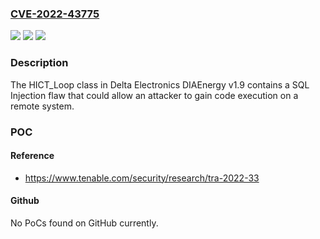 ### [CVE-2022-43775](https://cve.mitre.org/cgi-bin/cvename.cgi?name=CVE-2022-43775)
![](https://img.shields.io/static/v1?label=Product&message=Delta%20Electronics%20DIAEnergie&color=blue)
![](https://img.shields.io/static/v1?label=Version&message=v1.9%20&color=brightgreen)
![](https://img.shields.io/static/v1?label=Vulnerability&message=SQL%20Injection&color=brightgreen)

### Description

The HICT_Loop class in Delta Electronics DIAEnergy v1.9 contains a SQL Injection flaw that could allow an attacker to gain code execution on a remote system.

### POC

#### Reference
- https://www.tenable.com/security/research/tra-2022-33

#### Github
No PoCs found on GitHub currently.

